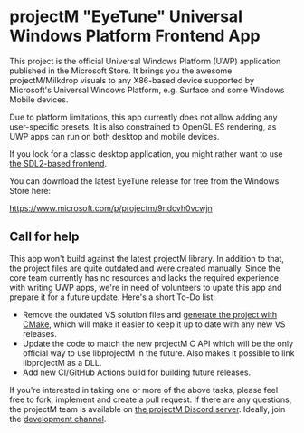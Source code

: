 projectM "EyeTune" Universal Windows Platform Frontend App
==========================================================

This project is the official Universal Windows Platform (UWP) application published in the Microsoft Store. It brings
you the awesome projectM/Milkdrop visuals to any X86-based device supported by Microsoft's Universal Windows Platform,
e.g. Surface and some Windows Mobile devices.

Due to platform limitations, this app currently does not allow adding any user-specific presets. It is also constrained
to OpenGL ES rendering, as UWP apps can run on both desktop and mobile devices.

If you look for a classic desktop application, you might rather want to
use [the SDL2-based frontend](https://github.com/projectM-visualizer/frontend-sdl).

You can download the latest EyeTune release for free from the Windows Store here:

https://www.microsoft.com/p/projectm/9ndcvh0vcwjn

## Call for help

This app won't build against the latest projectM library. In addition to that, the project files are quite outdated and were created manually. Since the core team currently has no resources and lacks the required experience with writing UWP apps, we're in need of volunteers to upate this app and prepare it for a future update. Here's a short To-Do list:

- Remove the outdated VS solution files and [generate the project with CMake](https://cmake.org/cmake/help/latest/manual/cmake-toolchains.7.html#cross-compiling-for-windows-10-universal-applications), which will make it easier to keep it up to date with any new VS releases.
- Update the code to match the new projectM C API which will be the only official way to use libprojectM in the future. Also makes it possible to link libprojectM as a DLL.
- Add new CI/GitHub Actions build for building future releases.

If you're interested in taking one or more of the above tasks, please feel free to fork, implement and create a pull request. If there are any questions, the projectM team is available on [the projectM Discord server](https://discord.gg/mMrxAqaa3W). Ideally, join the [development channel](https://discord.com/channels/737206408482914387/737600388944887819).
